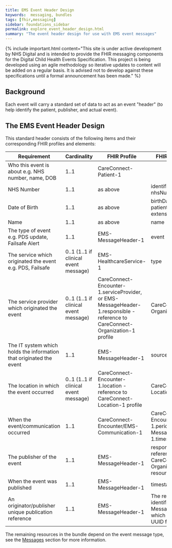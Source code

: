 ```yaml
---
title: EMS Event Header Design
keywords:  messaging, bundles
tags: [fhir,messaging]
sidebar: foundations_sidebar
permalink: explore_event_header_design.html
summary: "The event header design for use with EMS event messages"
---
```


{% include important.html content="This site is under active development by NHS Digital and is intended to provide the FHIR messaging components for the Digital Child Health Events Specification. This project is being developed using an agile methodology so iterative updates to content will be added on a regular basis. It is advised not to develop against these specifications until a formal announcement has been made." %}

## Background ##
Each event will carry a standard set of data to act as an event "header" (to help identify the patient, publisher, and actual event).

## The EMS Event Header Design ##

This standard header consists of the following items and their corresponding FHIR profiles and elements:

| Requirement                                                         | Cardinality                           | FHIR Profile                                                                                                                  | FHIR element                                                                |
|---------------------------------------------------------------------|---------------------------------------|-------------------------------------------------------------------------------------------------------------------------------|-----------------------------------------------------------------------------|
| Who this event is about e.g. NHS number, name, DOB                  | 1..1                                  | CareConnect-Patient-1                                                                                                         |                                                                             |
| NHS Number                                                          | 1..1                                  | as above                                                                                                                      | identifier using nhsNumber slice                                            |
| Date of Birth                                                       | 1..1                                  | as above                                                                                                                      | birthDate and patient-birthTime extension                                   |
| Name                                                                | 1..1                                  | as above                                                                                                                      | name                                                                        |
| The type of event e.g. PDS update, Failsafe Alert                   | 1..1                                  | EMS-MessageHeader-1                                                                                                           | event                                                                       |
| The service which originated the event e.g. PDS, Failsafe           | 0..1 (1..1 if clinical event message) | EMS-HealthcareService-1                                                                                                       | type                                                                        |
| The service provider which originated the event                     | 0..1 (1..1 if clinical event message) | CareConnect-Encounter-1.serviceProvider, or EMS-MessageHeader-1.responsible - reference to CareConnect-Organization-1 profile | CareConnect-Organization-1                                                  |
| The IT system which holds the information that originated the event | 1..1                                  | EMS-MessageHeader-1                                                                                                           | source                                                                      |
| The location in which the event occurred                            | 0..1 (1..1 if clinical event message) | CareConnect-Encounter-1.location - reference to CareConnect-Location-1 profile                                                | CareConnect-Location-1                                                      |
| When the event/communication occurred                               | 1..1                                  | CareConnect-Encounter/EMS-Communication-1                                                                                     | CareConnect-Encounter-1.period/EMS-MessageHeader-1.timestamp                |
| The publisher of the event                                          | 1..1                                  | EMS-MessageHeader-1                                                                                                           | responsible - reference to a CareConnect-Organization-1 resource            |
| When the event was published                                        | 1..1                                  | EMS-MessageHeader-1                                                                                                           | timestamp                                                                   |
| An originator/publisher unique publication reference                | 1..1                                  | EMS-MessageHeader-1                                                                                                           | The resource identifier for the MessageHeader, which will use a UUID format |

The remaining resources in the bundle depend on the event message type, see the [Messages](/explore/explore.html) section for more information.









